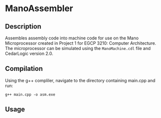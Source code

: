 # ManoAssembler

## Description
Assembles assembly code into machine code for use on the Mano Microprocessor created in Project 1 for EGCP 3210: Computer Architecture. The microprocessor can be simulated using the `ManoMachine.cdl` file and CedarLogic version 2.0.

## Compilation
Using the g++ compliler, navigate to the directory containing main.cpp and run:
```
g++ main.cpp -o asm.exe
```

## Usage
